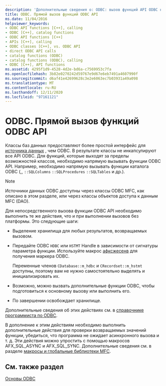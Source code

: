 ```yaml
---
description: 'Дополнительные сведения о: ODBC: вызов функций API ODBC напрямую'
title: ODBC. Прямой вызов функций ODBC API
ms.date: 11/04/2016
helpviewer_keywords:
- ODBC API functions [C++], calling
- ODBC [C++], catalog functions
- ODBC API functions [C++]
- APIs [C++], calling
- ODBC classes [C++], vs. ODBC API
- direct ODBC API calls
- catalog functions (ODBC)
- catalog functions (ODBC), calling
- ODBC [C++], API functions
ms.assetid: 4295f1d9-4528-4d2e-bd6a-c7569953c7fa
ms.openlocfilehash: 3b82e0270242d59767e9d67e6eb7491a4607990f
ms.sourcegitcommit: d6af41e42699628c3e2e6063ec7b03931a49a098
ms.translationtype: MT
ms.contentlocale: ru-RU
ms.lasthandoff: 12/11/2020
ms.locfileid: "97161121"
---
```

# <a name="odbc-calling-odbc-api-functions-directly"></a>ODBC. Прямой вызов функций ODBC API

Классы баз данных предоставляют более простой интерфейс для [источника данных](../../data/odbc/data-source-odbc.md) , чем ODBC. В результате классы не инкапсулируют все API ODBC. Для функций, которые выходят за пределы возможностей классов, необходимо напрямую вызывать функции ODBC API. Например, необходимо напрямую вызывать функции каталога ODBC (,, `::SQLColumns` `::SQLProcedures` `::SQLTables` и др.).

> [!NOTE]
> Источники данных ODBC доступны через классы ODBC MFC, как описано в этом разделе, или через классы объектов доступа к данным MFC (DAO).

Для непосредственного вызова функции ODBC API необходимо выполнить те же действия, что и при выполнении вызовов без платформы. Это следующие шаги:

- Выделение хранилища для любых результатов, возвращаемых вызовом.

- Передайте ODBC `HDBC` или `HSTMT` Handle в зависимости от сигнатуры параметра функции. Используйте макрос [афксжесенв](../../mfc/reference/database-macros-and-globals.md#afxgethenv) для получения маркера ODBC.

   Переменные членов `CDatabase::m_hdbc` и `CRecordset::m_hstmt` доступны, поэтому вам не нужно самостоятельно выделять и инициализировать их.

- Возможно, можно вызвать дополнительные функции ODBC, чтобы подготовиться к основному вызову или выполнить его.

- По завершении освобождает хранилище.

Дополнительные сведения об этих действиях см. в [справочнике программиста по ODBC](/sql/odbc/reference/odbc-programmer-s-reference).

В дополнение к этим действиям необходимо выполнить дополнительные действия для проверки возвращаемых значений функции, убедиться, что программа не ожидает асинхронного вызова и т. д. Эти действия можно упростить с помощью макросов AFX_SQL_ASYNC и AFX_SQL_SYNC. Дополнительные сведения см. в разделе [макросы и глобальные библиотеки MFC](../../mfc/reference/mfc-macros-and-globals.md).

## <a name="see-also"></a>См. также раздел

[Основы ODBC](../../data/odbc/odbc-basics.md)
